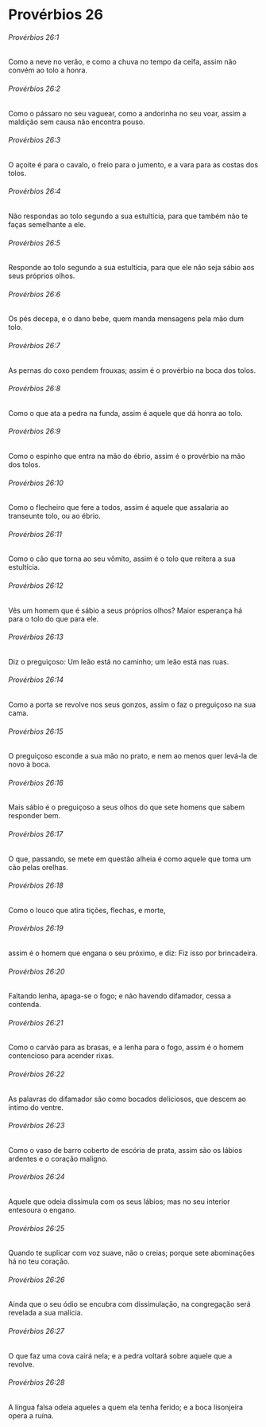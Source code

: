# Provérbios 26

###### Provérbios 26:1

Como a neve no verão, e como a chuva no tempo da ceifa, assim não convém ao tolo a honra.

###### Provérbios 26:2

Como o pássaro no seu vaguear, como a andorinha no seu voar, assim a maldição sem causa não encontra pouso.

###### Provérbios 26:3

O açoite é para o cavalo, o freio para o jumento, e a vara para as costas dos tolos.

###### Provérbios 26:4

Não respondas ao tolo segundo a sua estultícia, para que também não te faças semelhante a ele.

###### Provérbios 26:5

Responde ao tolo segundo a sua estultícia, para que ele não seja sábio aos seus próprios olhos.

###### Provérbios 26:6

Os pés decepa, e o dano bebe, quem manda mensagens pela mão dum tolo.

###### Provérbios 26:7

As pernas do coxo pendem frouxas; assim é o provérbio na boca dos tolos.

###### Provérbios 26:8

Como o que ata a pedra na funda, assim é aquele que dá honra ao tolo.

###### Provérbios 26:9

Como o espinho que entra na mão do ébrio, assim é o provérbio na mão dos tolos.

###### Provérbios 26:10

Como o flecheiro que fere a todos, assim é aquele que assalaria ao transeunte tolo, ou ao ébrio.

###### Provérbios 26:11

Como o cão que torna ao seu vômito, assim é o tolo que reitera a sua estultícia.

###### Provérbios 26:12

Vês um homem que é sábio a seus próprios olhos? Maior esperança há para o tolo do que para ele.

###### Provérbios 26:13

Diz o preguiçoso: Um leão está no caminho; um leão está nas ruas.

###### Provérbios 26:14

Como a porta se revolve nos seus gonzos, assim o faz o preguiçoso na sua cama.

###### Provérbios 26:15

O preguiçoso esconde a sua mão no prato, e nem ao menos quer levá-la de novo à boca.

###### Provérbios 26:16

Mais sábio é o preguiçoso a seus olhos do que sete homens que sabem responder bem.

###### Provérbios 26:17

O que, passando, se mete em questão alheia é como aquele que toma um cão pelas orelhas.

###### Provérbios 26:18

Como o louco que atira tições, flechas, e morte,

###### Provérbios 26:19

assim é o homem que engana o seu próximo, e diz: Fiz isso por brincadeira.

###### Provérbios 26:20

Faltando lenha, apaga-se o fogo; e não havendo difamador, cessa a contenda.

###### Provérbios 26:21

Como o carvão para as brasas, e a lenha para o fogo, assim é o homem contencioso para acender rixas.

###### Provérbios 26:22

As palavras do difamador são como bocados deliciosos, que descem ao íntimo do ventre.

###### Provérbios 26:23

Como o vaso de barro coberto de escória de prata, assim são os lábios ardentes e o coração maligno.

###### Provérbios 26:24

Aquele que odeia dissimula com os seus lábios; mas no seu interior entesoura o engano.

###### Provérbios 26:25

Quando te suplicar com voz suave, não o creias; porque sete abominações há no teu coração.

###### Provérbios 26:26

Ainda que o seu ódio se encubra com dissimulação, na congregação será revelada a sua malícia.

###### Provérbios 26:27

O que faz uma cova cairá nela; e a pedra voltará sobre aquele que a revolve.

###### Provérbios 26:28

A língua falsa odeia aqueles a quem ela tenha ferido; e a boca lisonjeira opera a ruína.

